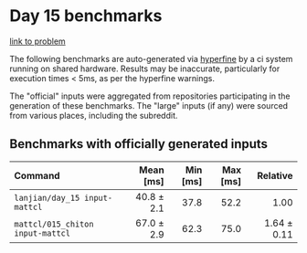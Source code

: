 # Day 15 benchmarks

[link to problem](http://adventofcode.com/2021/day/15)

The following benchmarks are auto-generated via [hyperfine](https://github.com/sharkdp/hyperfine) by a ci system running on shared hardware. Results may be inaccurate, particularly for execution times < 5ms, as per the hyperfine warnings.

The "official" inputs were aggregated from repositories participating in the generation of these benchmarks. The "large" inputs (if any) were sourced from various places, including the subreddit.

## Benchmarks with officially generated inputs
| Command | Mean [ms] | Min [ms] | Max [ms] | Relative |
|:---|---:|---:|---:|---:|
| `lanjian/day_15 input-mattcl` | 40.8 ± 2.1 | 37.8 | 52.2 | 1.00 |
| `mattcl/015_chiton input-mattcl` | 67.0 ± 2.9 | 62.3 | 75.0 | 1.64 ± 0.11 |
